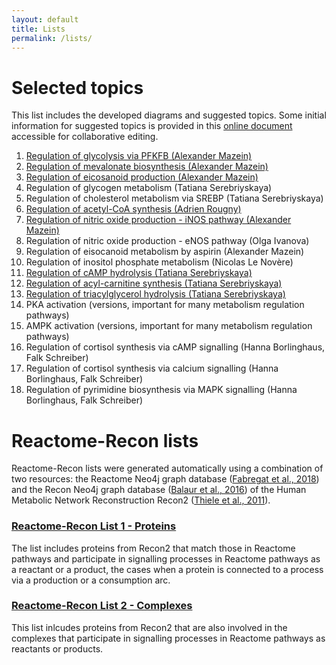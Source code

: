 ```yaml
---
layout: default
title: Lists
permalink: /lists/
---
```


# Selected topics

This list includes the developed diagrams and suggested topics. Some initial information for suggested topics is provided in this [online document](https://docs.google.com/document/d/1gk5YU7tp95t3LJwD252geeZupY-QJU6CikFAbsRQeRI/edit?usp=sharing) accessible for collaborative editing.

1. <a href="/glycolysis/">Regulation of glycolysis via PFKFB (Alexander Mazein)</a>
1. <a href="/mevalonate/">Regulation of mevalonate biosynthesis (Alexander Mazein)</a>
1. <a href="/eicosanoids/">Regulation of eicosanoid production (Alexander Mazein)</a>
1. Regulation of glycogen metabolism (Tatiana Serebriyskaya)
1. Regulation of cholesterol metabolism via SREBP (Tatiana Serebriyskaya)
1. <a href="/acly/">Regulation of acetyl-CoA synthesis (Adrien Rougny)</a>
1. <a href="/inos/">Regulation of nitric oxide production - iNOS pathway (Alexander Mazein)</a>
1. Regulation of nitric oxide production - eNOS pathway (Olga Ivanova)
1. Regulation of eisocanoid metabolism by aspirin (Alexander Mazein)
1. Regulation of inositol phosphate metabolism (Nicolas Le Novère)
1. <a href="/camp/">Regulation of cAMP hydrolysis (Tatiana Serebriyskaya)</a>
1. <a href="/carnitine/">Regulation of acyl-carnitine synthesis (Tatiana Serebriyskaya)</a>
1. <a href="/tag/">Regulation of triacylglycerol hydrolysis (Tatiana Serebriyskaya)</a>
1. PKA activation (versions, important for many metabolism regulation pathways)
1. AMPK activation (versions, important for many metabolism regulation pathways)
1. Regulation of cortisol synthesis via cAMP signalling (Hanna Borlinghaus, Falk Schreiber)
1. Regulation of cortisol synthesis via calcium signalling (Hanna Borlinghaus, Falk Schreiber)
1. Regulation of pyrimidine biosynthesis via MAPK signalling (Hanna Borlinghaus, Falk Schreiber)

# Reactome-Recon lists

Reactome-Recon lists were generated automatically using a combination of two resources: the Reactome Neo4j graph database ([Fabregat et al., 2018](https://doi.org/10.1371/journal.pcbi.1005968)) and the Recon Neo4j graph database ([Balaur et al., 2016](https://doi.org/10.1093/bioinformatics/btw731)) of the Human Metabolic Network Reconstruction Recon2 ([Thiele et al., 2011](https://doi.org/10.1038/nbt.2488)).

### <a href="/reactome-recon-proteins/">Reactome-Recon List 1 - Proteins</a>
  
The list includes proteins from Recon2 that match those in Reactome pathways and participate in signalling processes in Reactome pathways as a reactant or a product, the cases when a protein is connected to a process via a production or a consumption arc.

### <a href="/reactome-recon-complexes/">Reactome-Recon List 2 - Complexes</a>

This list inlcudes proteins from Recon2 that are also involved in the complexes that participate in signalling processes in Reactome pathways as reactants or products.
